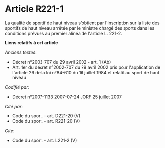 # Article R221-1

La qualité de sportif de haut niveau s'obtient par l'inscription sur la liste des sportifs de haut niveau arrêtée par le
ministre chargé des sports dans les conditions prévues au premier alinéa de l'article L. 221-2.

**Liens relatifs à cet article**

_Anciens textes_:

  - Décret n°2002-707 du 29 avril 2002 - art. 1 (Ab)
  - Art. 1er du décret n°2002-707 du 29 avril 2002 pris pour l'application de l'article 26 de la loi n°84-610 du 16 juillet 1984 et relatif au sport de haut niveau

_Codifié par_:

  - Décret n°2007-1133 2007-07-24 JORF 25 juillet 2007

_Cité par_:

  - Code du sport. - art. D221-20 (V)
  - Code du sport. - art. R221-20 (V)

_Cite_:

  - Code du sport. - art. L221-2 (V)
